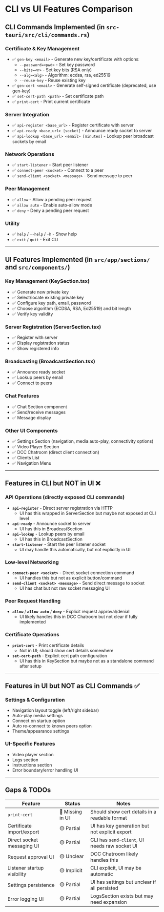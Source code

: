 # CLI vs UI Features Comparison

## CLI Commands Implemented (in `src-tauri/src/cli/commands.rs`)

### Certificate & Key Management
- ✅ `gen-key <email>` - Generate new key/certificate with options:
  - `--password=<pwd>` - Set key password
  - `--bits=<n>` - Set key bits (RSA only)
  - `--alg=<alg>` - Algorithm: ecdsa, rsa, ed25519
  - `--reuse-key` - Reuse existing key
- ✅ `gen-cert <email>` - Generate self-signed certificate (deprecated, use gen-key)
- ✅ `set-cert-path <path>` - Set certificate path
- ✅ `print-cert` - Print current certificate

### Server Integration
- ✅ `api-register <base_url>` - Register certificate with server
- ✅ `api-ready <base_url> [socket]` - Announce ready socket to server
- ✅ `api-lookup <base_url> <email> [minutes]` - Lookup peer broadcast sockets by email

### Network Operations
- ✅ `start-listener` - Start peer listener
- ✅ `connect-peer <socket>` - Connect to a peer
- ✅ `send-client <socket> <message>` - Send message to peer

### Peer Management
- ✅ `allow` - Allow a pending peer request
- ✅ `allow auto` - Enable auto-allow mode
- ✅ `deny` - Deny a pending peer request

### Utility
- ✅ `help` / `--help` / `-h` - Show help
- ✅ `exit` / `quit` - Exit CLI

---

## UI Features Implemented (in `src/app/sections/` and `src/components/`)

### Key Management (KeySection.tsx)
- ✅ Generate new private key
- ✅ Select/locate existing private key
- ✅ Configure key path, email, password
- ✅ Choose algorithm (ECDSA, RSA, Ed25519) and bit length
- ✅ Verify key validity

### Server Registration (ServerSection.tsx)
- ✅ Register with server
- ✅ Display registration status
- ✅ Show registered info

### Broadcasting (BroadcastSection.tsx)
- ✅ Announce ready socket
- ✅ Lookup peers by email
- ✅ Connect to peers

### Chat Features
- ✅ Chat Section component
- ✅ Send/receive messages
- ✅ Message display

### Other UI Components
- ✅ Settings Section (navigation, media auto-play, connectivity options)
- ✅ Video Player Section
- ✅ DCC Chatroom (direct client connection)
- ✅ Clients List
- ✅ Navigation Menu

---

## Features in CLI but NOT in UI ❌

### API Operations (directly exposed CLI commands)
- **`api-register`** - Direct server registration via HTTP
  - UI has this wrapped in ServerSection but maybe not exposed at CLI level
- **`api-ready`** - Announce socket to server
  - UI has this in BroadcastSection
- **`api-lookup`** - Lookup peers by email
  - UI has this in BroadcastSection
- **`start-listener`** - Start the peer listener socket
  - UI may handle this automatically, but not explicitly in UI

### Low-level Networking
- **`connect-peer <socket>`** - Direct socket connection command
  - UI handles this but not as explicit button/command
- **`send-client <socket> <message>`** - Send direct message to socket
  - UI has chat but not raw socket messaging UI

### Peer Request Handling
- **`allow`** / **`allow auto`** / **`deny`** - Explicit request approval/denial
  - UI likely handles this in DCC Chatroom but not clear if fully implemented

### Certificate Operations  
- **`print-cert`** - Print certificate details
  - Not in UI; should show cert details somewhere
- **`set-cert-path`** - Explicit cert path configuration
  - UI has this in KeySection but maybe not as a standalone command after setup

---

## Features in UI but NOT as CLI Commands ✅

### Settings & Configuration
- Navigation layout toggle (left/right sidebar)
- Auto-play media settings
- Connect on startup option
- Auto re-connect to known peers option
- Theme/appearance settings

### UI-Specific Features
- Video player section
- Logs section
- Instructions section
- Error boundary/error handling UI

---

## Gaps & TODOs

| Feature | Status | Notes |
|---------|--------|-------|
| `print-cert` | 🔴 Missing in UI | Should show cert details in a readable format |
| Certificate import/export | 🟡 Partial | UI has key generation but not explicit export |
| Direct socket messaging UI | 🟡 Partial | CLI has `send-client`, UI needs raw socket UI |
| Request approval UI | 🟡 Unclear | DCC Chatroom likely handles this |
| Listener startup visibility | 🟡 Implicit | CLI explicit, UI may be automatic |
| Settings persistence | 🟡 Partial | UI has settings but unclear if all persisted |
| Error logging UI | 🟡 Partial | LogsSection exists but may need expansion |

